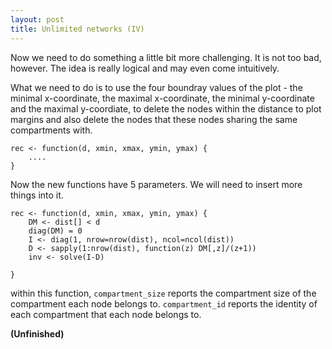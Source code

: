 ```yaml
---
layout: post
title: Unlimited networks (IV)
---
```


Now we need to do something a little bit more challenging. It is not too bad, however. The idea is really logical and may even come intuitively.

What we need to do is to use the four boundray values of the plot - the minimal x-coordinate, the maximal x-coordinate, the minimal y-coordinate and the maximal y-coordiate, to delete the nodes within the distance to plot margins and also delete the nodes that these nodes sharing the same compartments with.


    rec <- function(d, xmin, xmax, ymin, ymax) {
        ....
    }

Now the new functions have 5 parameters. We will need to insert more things into it.

    rec <- function(d, xmin, xmax, ymin, ymax) {
        DM <- dist[] < d
        diag(DM) = 0
        I <- diag(1, nrow=nrow(dist), ncol=ncol(dist))
        D <- sapply(1:nrow(dist), function(z) DM[,z]/(z+1)) 
        inv <- solve(I-D)

    }


within this function, `compartment_size` reports the compartment size of the compartment each node belongs to. `compartment_id` reports the identity of each compartment that each node belongs to.

**(Unfinished)**



    



